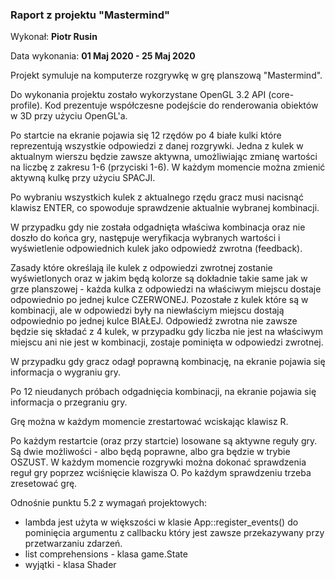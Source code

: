 ### Raport z projektu "Mastermind"
Wykonał: **Piotr Rusin**

Data wykonania: **01 Maj 2020 - 25 Maj 2020**

Projekt symuluje na komputerze rozgrywkę w grę planszową "Mastermind".

Do wykonania projektu zostało wykorzystane OpenGL 3.2 API (core-profile).
Kod prezentuje współczesne podejście do renderowania obiektów w 3D przy użyciu OpenGL'a.

Po startcie na ekranie pojawia się 12 rzędów po 4 białe kulki które reprezentują wszystkie
odpowiedzi z danej rozgrywki. Jedna z kulek w aktualnym wierszu będzie zawsze aktywna, umożliwiając zmianę wartości na liczbę z zakresu 1-6 (przyciski 1-6).
W każdym momencie można zmienić aktywną kulkę przy użyciu SPACJI. 

Po wybraniu wszystkich kulek z aktualnego rzędu gracz musi nacisnąć klawisz ENTER, co spowoduje sprawdzenie aktualnie wybranej kombinacji.

W przypadku gdy nie została odgadnięta właściwa kombinacja oraz nie doszło do końca gry, następuje weryfikacja wybranych wartości i wyświetlenie odpowiednich kulek jako odpowiedź zwrotna (feedback).

Zasady które określają ile kulek z odpowiedzi zwrotnej zostanie wyświetlonych oraz w jakim będą kolorze są dokładnie takie same jak w grze planszowej - każda kulka z odpowiedzi na właściwym miejscu dostaje odpowiednio po jednej kulce CZERWONEJ. Pozostałe z kulek które są w kombinacji, ale w odpowiedzi były na niewłaściym miejscu dostają odpowiednio po jednej kulce BIAŁEJ. Odpowiedź zwrotna nie zawsze będzie się składać z 4 kulek, w przypadku gdy liczba nie jest na właściwym miejscu ani nie jest w kombinacji, zostaje pominięta w odpowiedzi zwrotnej.

W przypadku gdy gracz odagł poprawną kombinację, na ekranie pojawia się informacja o wygraniu gry.

Po 12 nieudanych próbach odgadnięcia kombinacji, na ekranie pojawia się informacja o przegraniu gry.

Grę można w każdym momencie zrestartować wciskając klawisz R.

Po każdym restartcie (oraz przy startcie) losowane są aktywne reguły gry. 
Są dwie możliwości - albo będą poprawne, albo gra będzie w trybie OSZUST.
W każdym momencie rozgrywki można dokonać sprawdzenia reguł gry poprzez wciśnięcie klawisza O.
Po każdym sprawdzeniu trzeba zresetować grę.

Odnośnie punktu 5.2 z wymagań projektowych:
- lambda jest użyta w większości w klasie App::register_events() do pominięcia argumentu z callbacku który jest zawsze przekazywany przy przetwarzaniu zdarzeń.
- list comprehensions - klasa game.State
- wyjątki - klasa Shader